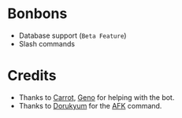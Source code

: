 # Bonbons
- Database support (`Beta Feature`)
- Slash commands

# Credits
- Thanks to [Carrot](https://github.com/Kraots), [Geno](https://github.com/TheGenocides/) for helping with the bot.
- Thanks to [Dorukyum](https://github.com/Dorukyum) for the [AFK](https://github.com/Dorukyum/Pycord-Manager) command.
